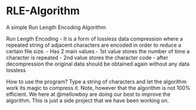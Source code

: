 # RLE-Algorithm
A simple Run Length Encoding Algorithm

Run Length Encoding
        - It is a form of lossless data compression where a repeated string of adjacent characters are encoded in order to reduce a certain file size.
        - Has 2 main values
        - 1st value stores the number of time a character is repeated
        - 2nd value stores the character code
        - after decompression the original data should be obtained again without any data lossless

How to use the program?
  Type a string of characters and let the algorithm work its magic to compress it. Note, however that the algorithm is not 100% efficient. We here at @mellowboy are doing our   best to improve the algorithm. This is just a side project that we have been working on.
